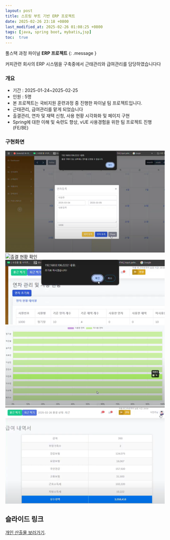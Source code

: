 ```yaml
---
layout: post
title: 스프링 부트 기반 ERP 프로젝트
date: 2025-02-26 23:18 +0800
last_modified_at: 2025-02-26 01:08:25 +0800
tags: [java, spring boot, mybatis,jsp]
toc:  true
---
```

 풀스택 과정 파이널 **ERP 프로젝트** 
{: .message }

커피관련 회사의 ERP 시스템을 구축중에서 근태관리와 급여관리를 담당하였습니다다


### 개요
- 기간 : 2025-01-24~2025-02-25
- 인원 : 5명
- 본 프로젝트는 국비지원 훈련과정 중 진행한 파이널 팀 프로젝트입니다. 
- 근태관리, 급여관리를 맡게 되었습니다
- 출결관리, 연차 및 재택 신청, 사용 현황 시각화화 및 페이지 구현
- Spring에 대한 이해 및 숙련도 향상, vUE 사용경험을 위한 팀 프로젝트 진행(FE/BE)

### 구현화면

![출결 관리](./출결%20근태.png "출결 관리")
![출결 현황 확인](./출%20현황.png "출결 현환 확인")
![연차 초기화](./연차%20초기화.png "연차 초기화")
![연차 초기화 후의 그래프](./연차%20초기화%20후의%20그래프.png "연차 초기화 후의 그래프")
![직원별 급여내역서 출력](/급여.png "직원별 급여내역서 출력")

## 슬라이드 링크

[개인 산출물 보러가기](https://docs.google.com/presentation/d/1e_4T_wU4pqAiIaU78E76P5cY1PbcHTsW/edit#slide=idp1).